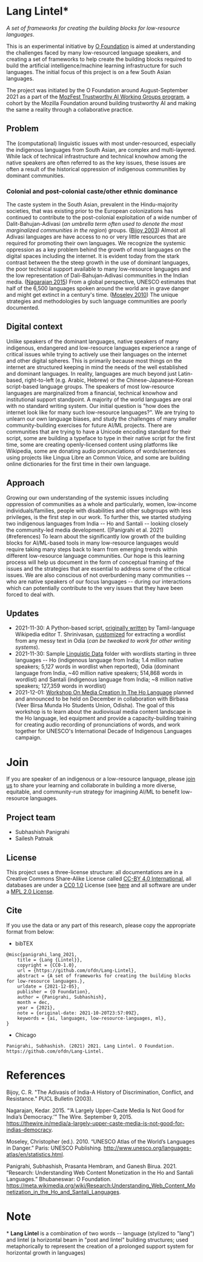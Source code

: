 # Lang Lintel*
_A set of frameworks for creating the building blocks for low-resource languages_. 

This is an experimental initiative by [O Foundation](https://theofdn.org) is aimed at understanding the challenges faced by many low-resourced language speakers, and creating a set of frameworks to help create the building blocks required to build the artificial intelligence/machine learning infrastructure for such languages. The initial focus of this project is on a few South Asian languages.

The project was initiated by the O Foundation around August-September 2021 as a part of the [MozFest Trustworthy AI Working Groups program](https://web.archive.org/web/20210304203547/https://www.mozillafestival.org/en/get-involved/building-trustworthy-ai-working-group/), a cohort by the Mozilla Foundation around building trustworthy AI and making the same a reality through a collaborative practice.

## Problem
The (computational) linguistic issues with most under-resourced, especially the indigenous languages from South Asian, are complex and multi-layered. While lack of technical infrastructure and technical knowhow among the native speakers are often referred to as the key issues, these issues are often a result of the historical oppression of indigenous communities by dominant communities.

### Colonial and post-colonial caste/other ethnic dominance
The caste system in the South Asian, prevalent in the Hindu-majority societies, that was existing prior to the European colonizations has continued to contribute to the post-colonial exploitation of a wide number of Dalit-Bahujan-Adivasi (_an umbrella term often used to denote the most marginalized communities in the region_) groups. ([Bijoy 2003](#references)) Almost all Adivasi languages are have access to no or very little resources that are required for promoting their own languages. We recognize the systemic oppression as a key problem behind the growth of most languages on the digital spaces including the internet. It is evident today from the stark contrast between the the steep growth in the use of dominant languages, the poor technical support available to many low-resource languages and the low representation of Dali-Bahujan-Adivasi communities in the Indian media. ([Nagarajan 2015](#references)) From a global perspective, UNESCO estimates that half of the 6,500 languages spoken around the world are in grave danger and might get extinct in a century's time. ([Moseley 2010](#references)) The unique strategies and methodologies by such language communities are poorly documented.

## Digital context
Unlike speakers of the dominant languages, native speakers of many indigenous, endangered and low-resource languages experience a range of critical issues while trying to actively use their languages on the internet and other digital spheres. This is primarily because most things on the internet are structured keeping in mind the needs of the well established and dominant languages. In reality, languages are much beyond just Latin-based, right-to-left (e.g. Arabic, Hebrew) or the Chinese-Japanese-Korean script-based language groups. The speakers of most low-resource languages are marginalized from a financial, technical knowhow and institutional support standpoint. A majority of the world languages are oral with no standard writing system. Our initial question is "how does the internet look like for many such low-resource languages?". We are trying to unlearn our own language biases, and study the challenges of many smaller community-building exercises for future AI/ML projects. There are communities that are trying to have a Unicode encoding standard for their script, some are building a typeface to type in their native script for the first time, some are creating openly-licensed content using platforms like Wikipedia, some are donating audio pronunciations of words/sentences using projects like Lingua Libre an Common Voice, and some are building online dictionaries for the first time in their own language.

## Approach
Growing our own understanding of the systemic issues including oppression of communities as a whole and particularly, women, low-income individuals/families, people with disabilities and other subgroups with less privileges, is the first step in our work. To further this, we started studying two indigenous languages from India -- Ho and Santali -- looking closely the community-led media development. ([Panigrahi et al. 2021)(#references) To learn about the significantly low growth of the building blocks for AI/ML-based tools in many low-resource languages would require taking many steps back to learn from emerging trends within different low-resource language communities. Our hope is this learning process will help us document in the form of conceptual framing of the issues and the strategies that are essential to address some of the critical issues. We are also conscious of not overburdening many communities -- who are native speakers of our focus languages -- during our interactions which can potentially contribute to the very issues that they have been forced to deal with.

## Updates
* 2021-11-30: A Python-based script, [originally written](https://github.com/tshrinivasan/tamil-wikipedia-word-list) by Tamil-language Wikipedia editor T. Shrinivasan, [customized](https://github.com/ofdn/odia-wordlist-from-wikimedia-dump) for extracting a wordlist from any messy text in Odia (_can be tweaked to work for other writing systems_).
* 2021-11-30: Sample [Linguistic Data](https://github.com/ofdn/Foundational-Language-Tech/tree/main/data) folder with wordlists starting in three languages -- Ho (indigenous language from India; 1.4 million native speakers; 5,127 words in wordlist when reported), Odia (dominant language from India, ~40 million native speakers; 514,868 words in wordlist) and Santali (indigenous language from India; ~8 million native speakers; 127,359 words in wordlist)
* 2021-12-01: [Workshop On Media Creation In The Ho Language](https://en.iyil2019.org/events/workshop-on-media-creation-in-the-ho-language/) planned and announced to be held on December in collaboration with Birbasa (Veer Birsa Munda Ho Students Union, Odisha). The goal of this workshop is to learn about the audiovisual media content landscape in the Ho language, led equipment and provide a capacity-building training for creating audio recording of pronunciations of words, and work together for UNESCO's International Decade of Indigenous Languages campaign.

# Join
If you are speaker of an indigenous or a low-resource language, please [join us](https://github.com/ofdn/Lang-Lintel/discussions) to share your learning and collaborate in building a more diverse, equitable, and community-run strategy for imagining AI/ML to benefit low-resource languages. 

## Project team
* Subhashish Panigrahi
* Sailesh Patnaik

## License
This project uses a three-license structure: all documentations are in a Creative Commons Share-Alike License called [CC-BY 4.0 International](https://creativecommons.org/licenses/by/4.0/), all databases are under a [CC0 1.0](https://creativecommons.org/share-your-work/public-domain/cc0/) License (see [here](https://github.com/ofdn/Foundational-Language-Tech/blob/main/LICENSE) and all software are under a [MPL 2.0 License](https://www.mozilla.org/media/MPL/2.0/index.48a3fe23ed13.txt).

## Cite
If you use the data or any part of this research, please copy the appropriate format from below:

* bibTEX
```
@misc{panigrahi_lang_2021,
	title = {Lang {Lintel}},
	copyright = {CC0-1.0},
	url = {https://github.com/ofdn/Lang-Lintel},
	abstract = {A set of frameworks for creating the building blocks for low-resource languages.},
	urldate = {2021-12-05},
	publisher = {O Foundation},
	author = {Panigrahi, Subhashish},
	month = dec,
	year = {2021},
	note = {original-date: 2021-10-20T23:57:09Z},
	keywords = {ai, languages, low-resource-languages, ml},
}
```
* Chicago

```
Panigrahi, Subhashish. (2021) 2021. Lang Lintel. O Foundation. https://github.com/ofdn/Lang-Lintel.
```

# References
Bijoy, C. R. "The Adivasis of India-A History of Discrimination, Conflict, and Resistance." PUCL Bulletin (2003).

Nagarajan, Kedar. 2015. “‘A Largely Upper-Caste Media Is Not Good for India’s Democracy.’” The Wire. September 9, 2015. https://thewire.in/media/a-largely-upper-caste-media-is-not-good-for-indias-democracy.

Moseley, Christopher (ed.). 2010. “UNESCO Atlas of the World’s Languages in Danger.” Paris: UNESCO Publishing. http://www.unesco.org/languages-atlas/en/statistics.html.

Panigrahi, Subhashish, Prasanta Hembram, and Ganesh Birua. 2021. “Research: Understanding Web Content Monetization in the Ho and Santali Languages.” Bhubaneswar: O Foundation. https://meta.wikimedia.org/wiki/Research:Understanding_Web_Content_Monetization_in_the_Ho_and_Santali_Languages.

# Note
\*  **Lang Lintel** is a combination of two words -- language (stylized to "lang") and lintel (a horizontal beam in "post and lintel" building structures; used metaphorically to represent the creation of a prolonged support system for horizontal growth in languages) 
